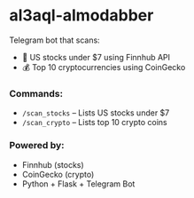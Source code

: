 # al3aql-almodabber

Telegram bot that scans:
- 🏦 US stocks under $7 using Finnhub API
- 💰 Top 10 cryptocurrencies using CoinGecko

### Commands:
- `/scan_stocks` – Lists US stocks under $7
- `/scan_crypto` – Lists top 10 crypto coins

### Powered by:
- Finnhub (stocks)
- CoinGecko (crypto)
- Python + Flask + Telegram Bot
